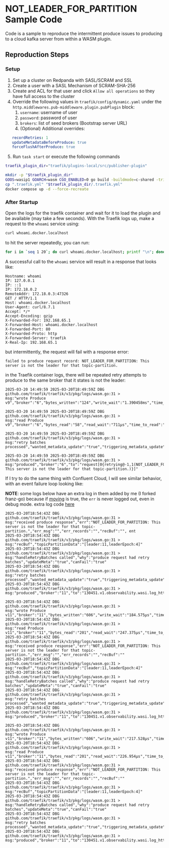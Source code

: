 # NOT_LEADER_FOR_PARTITION Sample Code

Code is a sample to reproduce the intermittent produce issues to producing to a cloud kafka server from within a WASM plugin.

## Reproduction Steps

### Setup
1. Set up a cluster on Redpanda with SASL/SCRAM and SSL
2. Create a user with a SASL Mechanism of SCRAM-SHA-256
3. Create and ACL for that user and click `Allow all operations` so they have full access to the cluster
4. Override the following values in `traefik/config/dynamic.yaml` under the
   `http.middlewares.pub-middleware.plugin.pubPlugin` block:
    1. `username`: username of user
    2. `password`: password of user
    3. `brokers`: list of seed brokers (Bootstrap server URL)
   4. (Optional) Additional overrides:

```yaml
   recordRetries: 1
   updateMetadataBeforeProduce: true
   forceFlushAfterProduce: true
```

5. Run `task start` or execute the following commands

```bash
traefik_plugin_dir="traefik/plugins-local/src/publisher-plugin"

mkdir -p "$traefik_plugin_dir"
GOOS=wasip1 GOARCH=wasm CGO_ENABLED=0 go build -buildmode=c-shared -trimpath -o "$traefik_plugin_dir/plugin.wasm" "cmd/wasm/main.go"
cp ".traefik.yml" "$traefik_plugin_dir/.traefik.yml"
docker compose up -d --force-recreate 
```

### After Startup

Open the logs for the traefik container and wait for it to load the plugin and be available (may take a few seconds).
With the Traefik logs up, make a request to the `whoami` service using:

```bash
curl whoami.docker.localhost
```

to hit the server repeatedly, you can run:

```bash
for i in `seq 1 20`; do curl whoami.docker.localhost; printf "\n"; done
```

A successful call to the `whoami` service will result in a response that looks like:

```text
Hostname: whoami
IP: 127.0.0.1
IP: ::1
IP: 172.18.0.2
RemoteAddr: 172.18.0.3:47326
GET / HTTP/1.1
Host: whoami.docker.localhost
User-Agent: curl/8.7.1
Accept: */*
Accept-Encoding: gzip
X-Forwarded-For: 192.168.65.1
X-Forwarded-Host: whoami.docker.localhost
X-Forwarded-Port: 80
X-Forwarded-Proto: http
X-Forwarded-Server: traefik
X-Real-Ip: 192.168.65.1
```

but intermittently, the request will fail with a response error:

```text
failed to produce request record: NOT_LEADER_FOR_PARTITION: This server is not the leader for that topic-partition.
```

in the Traefik container logs, there will be repeated retry attempts to produce to the same broker that it states is not
the leader:

```text
2025-03-20 14:49:59 2025-03-20T18:49:59Z DBG github.com/traefik/traefik/v3/pkg/logs/wasm.go:31 > 
msg:"wrote Produce v9","broker":"6","bytes_written":"124","write_wait":"1.390458ms","time_to_write":"342.5µs","err":"" 

2025-03-20 14:49:59 2025-03-20T18:49:59Z DBG github.com/traefik/traefik/v3/pkg/logs/wasm.go:31 > 
msg:"read Produce v9","broker":"6","bytes_read":"58","read_wait":"711µs","time_to_read":"48.219459ms","err":"" 

2025-03-20 14:49:59 2025-03-20T18:49:59Z DBG github.com/traefik/traefik/v3/pkg/logs/wasm.go:31 > 
msg:"retry batches processed","wanted_metadata_update":"true","triggering_metadata_update":"true","should_backoff":"false" 

2025-03-20 14:49:59 2025-03-20T18:49:59Z DBG github.com/traefik/traefik/v3/pkg/logs/wasm.go:31 > 
msg:"produced","broker":"6","to":"request[0{retrying@-1,1(NOT_LEADER_FOR_PARTITION: This server is not the leader for that topic-partition.)}]"
```

If I try to do the same thing with Confluent Cloud, I will see similar behavior, with an event failure loop looking
like:

**NOTE**: some logs below have an extra log in them added by me (I forked franz-go) because
if [moving](https://github.com/kellen-miller/franz-go/blob/master/pkg/kgo/sink.go#L857) is true, the `err` is never
logged out, even in debug mode. extra
log code [here](https://github.com/kellen-miller/franz-go/blob/master/pkg/kgo/sink.go#L851-L855)

```text
2025-03-20T18:54:43Z DBG github.com/traefik/traefik/v3/pkg/logs/wasm.go:31 > 
msg:"received produce response","err":"NOT_LEADER_FOR_PARTITION: This server is not the leader for that topic-partition.","err_msg":"","err_records":"","recBuf":"", ent
2025-03-20T18:54:43Z DBG github.com/traefik/traefik/v3/pkg/logs/wasm.go:31 > 
msg:"recBuf","topicPartitionData":"[leader:11,leaderEpoch:4]"
2025-03-20T18:54:43Z DBG github.com/traefik/traefik/v3/pkg/logs/wasm.go:31 > 
msg:"handleRetryBatches called","why":"produce request had retry batches","updateMeta":"true","canFail":"true"
2025-03-20T18:54:43Z DBG github.com/traefik/traefik/v3/pkg/logs/wasm.go:31 > 
msg:"retry batches processed","wanted_metadata_update":"true","triggering_metadata_update":"false","should_backoff":"false"
2025-03-20T18:54:43Z DBG github.com/traefik/traefik/v3/pkg/logs/wasm.go:31 > 
msg:"produced","broker":"11","to":"130451.v1.observability.wasi.log_http_request_event[0{move:11:4@-1,1}]"

2025-03-20T18:54:43Z DBG github.com/traefik/traefik/v3/pkg/logs/wasm.go:31 > 
msg:"wrote Produce v11","broker":"11","bytes_written":"606","write_wait":"184.575µs","time_to_write":"132.277µs","err":""
2025-03-20T18:54:43Z DBG github.com/traefik/traefik/v3/pkg/logs/wasm.go:31 > 
msg:"read Produce v11","broker":"11","bytes_read":"201","read_wait":"247.375µs","time_to_read":"1.064695ms","err":""
2025-03-20T18:54:43Z DBG github.com/traefik/traefik/v3/pkg/logs/wasm.go:31 > 
msg:"received produce response","err":"NOT_LEADER_FOR_PARTITION: This server is not the leader for that topic-partition.","err_msg":"","err_records":"","recBuf":""
2025-03-20T18:54:43Z DBG github.com/traefik/traefik/v3/pkg/logs/wasm.go:31 > 
msg:"recBuf","topicPartitionData":"[leader:11,leaderEpoch:4]"
2025-03-20T18:54:43Z DBG github.com/traefik/traefik/v3/pkg/logs/wasm.go:31 > 
msg:"handleRetryBatches called","why":"produce request had retry batches","updateMeta":"true","canFail":"true"
2025-03-20T18:54:43Z DBG github.com/traefik/traefik/v3/pkg/logs/wasm.go:31 > 
msg:"retry batches processed","wanted_metadata_update":"true","triggering_metadata_update":"false","should_backoff":"false"
2025-03-20T18:54:43Z DBG github.com/traefik/traefik/v3/pkg/logs/wasm.go:31 > 
msg:"produced","broker":"11","to":"130451.v1.observability.wasi.log_http_request_event[0{move:11:4@-1,1}]"

2025-03-20T18:54:43Z DBG github.com/traefik/traefik/v3/pkg/logs/wasm.go:31 > 
msg:"wrote Produce v11","broker":"11","bytes_written":"606","write_wait":"217.528µs","time_to_write":"179.774µs","err":""
2025-03-20T18:54:43Z DBG github.com/traefik/traefik/v3/pkg/logs/wasm.go:31 > 
msg:"read Produce v11","broker":"11","bytes_read":"201","read_wait":"226.954µs","time_to_read":"1.116624ms","err":""
2025-03-20T18:54:43Z DBG github.com/traefik/traefik/v3/pkg/logs/wasm.go:31 > 
msg:"received produce response","err":"NOT_LEADER_FOR_PARTITION: This server is not the leader for that topic-partition.","err_msg":"","err_records":"","recBuf":""
2025-03-20T18:54:43Z DBG github.com/traefik/traefik/v3/pkg/logs/wasm.go:31 > 
msg:"recBuf","topicPartitionData":"[leader:11,leaderEpoch:4]"
2025-03-20T18:54:43Z DBG github.com/traefik/traefik/v3/pkg/logs/wasm.go:31 > 
msg:"handleRetryBatches called","why":"produce request had retry batches","updateMeta":"true","canFail":"true"
2025-03-20T18:54:43Z DBG github.com/traefik/traefik/v3/pkg/logs/wasm.go:31 > 
msg:"retry batches processed","wanted_metadata_update":"true","triggering_metadata_update":"false","should_backoff":"false"
2025-03-20T18:54:43Z DBG github.com/traefik/traefik/v3/pkg/logs/wasm.go:31 > 
msg:"produced","broker":"11","to":"130451.v1.observability.wasi.log_http_request_event[0{move:11:4@-1,1}]"
```
